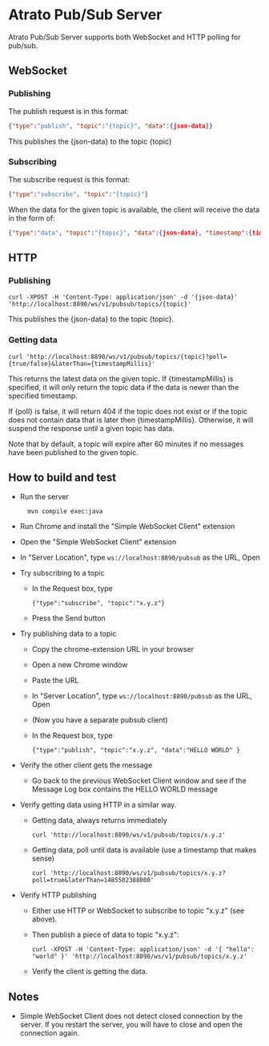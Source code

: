 # Atrato Pub/Sub Server

Atrato Pub/Sub Server supports both WebSocket and HTTP polling for pub/sub. 

## WebSocket

### Publishing

The publish request is in this format:
```json
{"type":"publish", "topic":"{topic}", "data":{json-data}}
```

This publishes the {json-data} to the topic {topic}

### Subscribing

The subscribe request is this format:
```json
{"type":"subscribe", "topic":"{topic}"}
```

When the data for the given topic is available, the client will receive the data in the form of:
```json
{"type":"data", "topic":"{topic}", "data":{json-data}, "timestamp":{timestamp}}
```

## HTTP

### Publishing
```
curl -XPOST -H 'Content-Type: application/json' -d '{json-data}' 'http://localhost:8890/ws/v1/pubsub/topics/{topic}'
```

This publishes the {json-data} to the topic {topic}.

### Getting data

```
curl 'http://localhost:8890/ws/v1/pubsub/topics/{topic}?poll={true/false}&laterThan={timestampMillis}'
```

This returns the latest data on the given topic. If {timestampMillis} is specified, it will only return the topic
data if the data is newer than the specified timestamp.

If {poll} is false, it will return 404 if the topic does not exist or if the topic does not contain data that is later
then {timestampMillis}. Otherwise, it will suspend the response until a given topic has data.

Note that by default, a topic will expire after 60 minutes if no messages have been published to the given topic.

## How to build and test

* Run the server

        mvn compile exec:java


* Run Chrome and install the "Simple WebSocket Client" extension

* Open the "Simple WebSocket Client" extension

* In "Server Location", type `ws://localhost:8890/pubsub` as the URL, Open

* Try subscribing to a topic

  * In the Request box, type
  
        {"type":"subscribe", "topic":"x.y.z"}

  * Press the Send button
  
* Try publishing data to a topic

  * Copy the chrome-extension URL in your browser
  * Open a new Chrome window
  * Paste the URL 
  * In "Server Location", type `ws://localhost:8890/pubsub` as the URL, Open
  * (Now you have a separate pubsub client)
  * In the Request box, type

        {"type":"publish", "topic":"x.y.z", "data":"HELLO WORLD" }

* Verify the other client gets the message

  * Go back to the previous WebSocket Client window and see if the Message Log box contains the HELLO WORLD message

* Verify getting data using HTTP in a similar way.

  * Getting data, always returns immediately

        curl 'http://localhost:8890/ws/v1/pubsub/topics/x.y.z'

  
  * Getting data, poll until data is available (use a timestamp that makes sense)

        curl 'http://localhost:8890/ws/v1/pubsub/topics/x.y.z?poll=true&laterThan=1485502388000'


* Verify HTTP publishing
 
  * Either use HTTP or WebSocket to subscribe to topic "x.y.z" (see above).
  * Then publish a piece of data to topic "x.y.z": 

        curl -XPOST -H 'Content-Type: application/json' -d '{ "hello": "world" }' 'http://localhost:8890/ws/v1/pubsub/topics/x.y.z'
  * Verify the client is getting the data.

## Notes

* Simple WebSocket Client does not detect closed connection by the server. If you restart the server, you will have to close and open the connection again.
